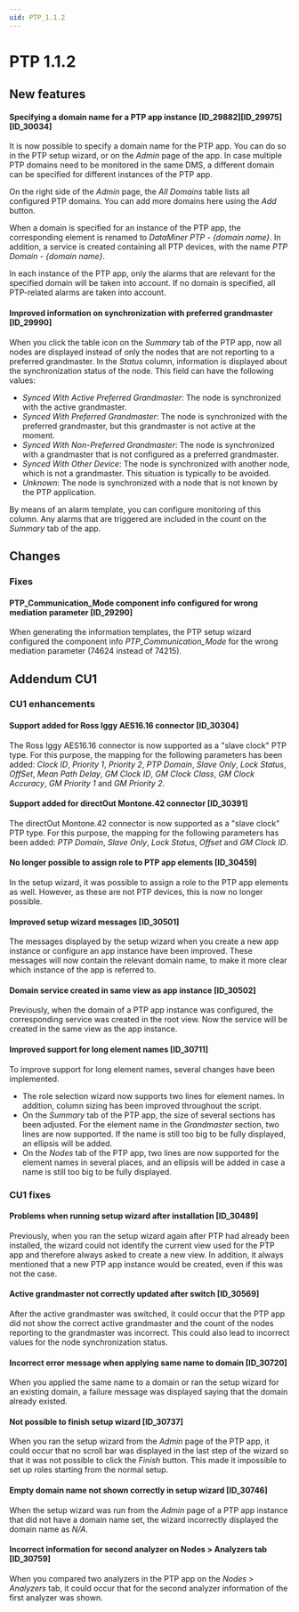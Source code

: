 ```yaml
---
uid: PTP_1.1.2
---
```


# PTP 1.1.2

## New features

#### Specifying a domain name for a PTP app instance \[ID_29882\]\[ID_29975\]\[ID_30034\]

It is now possible to specify a domain name for the PTP app. You can do so in the PTP setup wizard, or on the *Admin* page of the app. In case multiple PTP domains need to be monitored in the same DMS, a different domain can be specified for different instances of the PTP app.

On the right side of the *Admin* page, the *All Domains* table lists all configured PTP domains. You can add more domains here using the *Add* button.

When a domain is specified for an instance of the PTP app, the corresponding element is renamed to *DataMiner PTP - {domain name}*. In addition, a service is created containing all PTP devices, with the name *PTP Domain - {domain name}*.

In each instance of the PTP app, only the alarms that are relevant for the specified domain will be taken into account. If no domain is specified, all PTP-related alarms are taken into account.

#### Improved information on synchronization with preferred grandmaster \[ID_29990\]

When you click the table icon on the *Summary* tab of the PTP app, now all nodes are displayed instead of only the nodes that are not reporting to a preferred grandmaster. In the *Status* column, information is displayed about the synchronization status of the node. This field can have the following values:

- *Synced With Active Preferred Grandmaster*: The node is synchronized with the active grandmaster.
- *Synced With Preferred Grandmaster*: The node is synchronized with the preferred grandmaster, but this grandmaster is not active at the moment.
- *Synced With Non-Preferred Grandmaster*: The node is synchronized with a grandmaster that is not configured as a preferred grandmaster.
- *Synced With Other Device*: The node is synchronized with another node, which is not a grandmaster. This situation is typically to be avoided.
- *Unknown*: The node is synchronized with a node that is not known by the PTP application.

By means of an alarm template, you can configure monitoring of this column. Any alarms that are triggered are included in the count on the *Summary* tab of the app.

## Changes

### Fixes

#### PTP_Communication_Mode component info configured for wrong mediation parameter \[ID_29290\]

When generating the information templates, the PTP setup wizard configured the component info *PTP_Communication_Mode* for the wrong mediation parameter (74624 instead of 74215).

## Addendum CU1

### CU1 enhancements

#### Support added for Ross Iggy AES16.16 connector \[ID_30304\]

The Ross Iggy AES16.16 connector is now supported as a "slave clock" PTP type. For this purpose, the mapping for the following parameters has been added: *Clock ID*, *Priority 1*, *Priority 2*, *PTP Domain*, *Slave Only*, *Lock Status*, *OffSet*, *Mean Path Delay*, *GM Clock ID*, *GM Clock Class*, *GM Clock Accuracy*, *GM Priority 1* and *GM Priority 2*.

#### Support added for directOut Montone.42 connector \[ID_30391\]

The directOut Montone.42 connector is now supported as a "slave clock" PTP type. For this purpose, the mapping for the following parameters has been added: *PTP Domain*, *Slave Only*, *Lock Status*, *Offset* and *GM Clock ID*.

#### No longer possible to assign role to PTP app elements \[ID_30459\]

In the setup wizard, it was possible to assign a role to the PTP app elements as well. However, as these are not PTP devices, this is now no longer possible.

#### Improved setup wizard messages \[ID_30501\]

The messages displayed by the setup wizard when you create a new app instance or configure an app instance have been improved. These messages will now contain the relevant domain name, to make it more clear which instance of the app is referred to.

#### Domain service created in same view as app instance \[ID_30502\]

Previously, when the domain of a PTP app instance was configured, the corresponding service was created in the root view. Now the service will be created in the same view as the app instance.

#### Improved support for long element names \[ID_30711\]

To improve support for long element names, several changes have been implemented.

- The role selection wizard now supports two lines for element names. In addition, column sizing has been improved throughout the script.
- On the *Summary* tab of the PTP app, the size of several sections has been adjusted. For the element name in the *Grandmaster* section, two lines are now supported. If the name is still too big to be fully displayed, an ellipsis will be added.
- On the *Nodes* tab of the PTP app, two lines are now supported for the element names in several places, and an ellipsis will be added in case a name is still too big to be fully displayed.

### CU1 fixes

#### Problems when running setup wizard after installation \[ID_30489\]

Previously, when you ran the setup wizard again after PTP had already been installed, the wizard could not identify the current view used for the PTP app and therefore always asked to create a new view. In addition, it always mentioned that a new PTP app instance would be created, even if this was not the case.

#### Active grandmaster not correctly updated after switch \[ID_30569\]

After the active grandmaster was switched, it could occur that the PTP app did not show the correct active grandmaster and the count of the nodes reporting to the grandmaster was incorrect. This could also lead to incorrect values for the node synchronization status.

#### Incorrect error message when applying same name to domain \[ID_30720\]

When you applied the same name to a domain or ran the setup wizard for an existing domain, a failure message was displayed saying that the domain already existed.

#### Not possible to finish setup wizard \[ID_30737\]

When you ran the setup wizard from the *Admin* page of the PTP app, it could occur that no scroll bar was displayed in the last step of the wizard so that it was not possible to click the *Finish* button. This made it impossible to set up roles starting from the normal setup.

#### Empty domain name not shown correctly in setup wizard \[ID_30746\]

When the setup wizard was run from the *Admin* page of a PTP app instance that did not have a domain name set, the wizard incorrectly displayed the domain name as *N/A*.

#### Incorrect information for second analyzer on Nodes \> Analyzers tab \[ID_30759\]

When you compared two analyzers in the PTP app on the *Nodes* > *Analyzers* tab, it could occur that for the second analyzer information of the first analyzer was shown.
